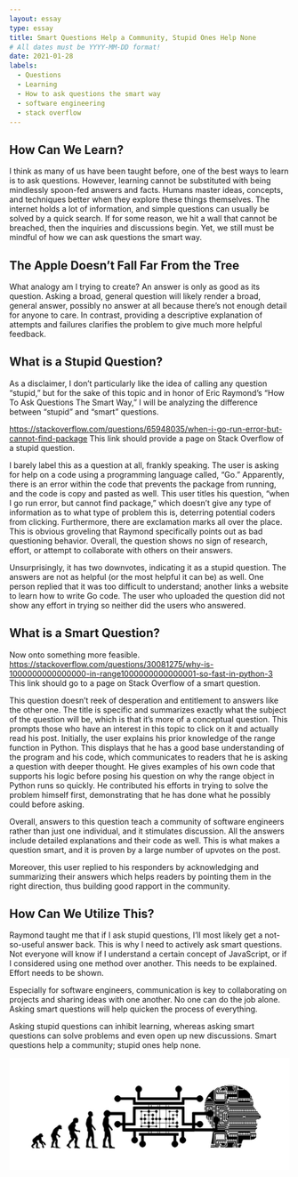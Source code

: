 ```yaml
---
layout: essay
type: essay
title: Smart Questions Help a Community, Stupid Ones Help None
# All dates must be YYYY-MM-DD format!
date: 2021-01-28
labels:
  - Questions
  - Learning
  - How to ask questions the smart way
  - software engineering
  - stack overflow
---
```




## How Can We Learn?
I think as many of us have been taught before, one of the best ways to learn is to ask questions. However, learning cannot be substituted with being mindlessly spoon-fed answers and facts. Humans master ideas, concepts, and techniques better when they explore these things themselves. The internet holds a lot of information, and simple questions can usually be solved by a quick search. If for some reason, we hit a wall that cannot be breached, then the inquiries and discussions begin. Yet, we still must be mindful of how we can ask questions the smart way. 

## The Apple Doesn’t Fall Far From the Tree
What analogy am I trying to create? An answer is only as good as its question. Asking a broad, general question will likely render a broad, general answer, possibly no answer at all because there’s not enough detail for anyone to care. In contrast, providing a descriptive explanation of attempts and failures clarifies the problem to give much more helpful feedback. 

## What is a Stupid Question?
As a disclaimer, I don’t particularly like the idea of calling any question “stupid,” but for the sake of this topic and in honor of Eric Raymond’s “How To Ask Questions The Smart Way,” I will be analyzing the difference between “stupid” and “smart” questions. 

https://stackoverflow.com/questions/65948035/when-i-go-run-error-but-cannot-find-package
This link should provide a page on Stack Overflow of a stupid question. 

I barely label this as a question at all, frankly speaking. The user is asking for help on a code using a programming language called, “Go.” Apparently, there is an error within the code that prevents the package from running, and the code is copy and pasted as well. This user titles his question, “when I go run error, but cannot find package,” which doesn’t give any type of information as to what type of problem this is, deterring potential coders from clicking. Furthermore, there are exclamation marks all over the place. This is obvious groveling that Raymond specifically points out as bad questioning behavior. Overall, the question shows no sign of research, effort, or attempt to collaborate with others on their answers. 

Unsurprisingly, it has two downvotes, indicating it as a stupid question. The answers are not as helpful (or the most helpful it can be) as well. One person replied that it was too difficult to understand; another links a website to learn how to write Go code. The user who uploaded the question did not show any effort in trying so neither did the users who answered.

## What is a Smart Question?
Now onto something more feasible. https://stackoverflow.com/questions/30081275/why-is-1000000000000000-in-range1000000000000001-so-fast-in-python-3
This link should go to a page on Stack Overflow of a smart question.

This question doesn’t reek of desperation and entitlement to answers like the other one. The title is specific and summarizes exactly what the subject of the question will be, which is that it’s more of a conceptual question. This prompts those who have an interest in this topic to click on it and actually read his post. Initially, the user explains his prior knowledge of the range function in Python. This displays that he has a good base understanding of the program and his code, which communicates to readers that he is asking a question with deeper thought. He gives examples of his own code that supports his logic before posing his question on why the range object in Python runs so quickly. He contributed his efforts in trying to solve the problem himself first, demonstrating that he has done what he possibly could before asking. 

Overall, answers to this question teach a community of software engineers rather than just one individual, and it stimulates discussion. All the answers include detailed explanations and their code as well. This is what makes a question smart, and it is proven by a large number of upvotes on the post.

Moreover, this user replied to his responders by acknowledging and summarizing their answers which helps readers by pointing them in the right direction, thus building good rapport in the community.

## How Can We Utilize This?
Raymond taught me that if I ask stupid questions, I’ll most likely get a not-so-useful answer back. This is why I need to actively ask smart questions. Not everyone will know if I understand a certain concept of JavaScript, or if I considered using one method over another. This needs to be explained. Effort needs to be shown. 

Especially for software engineers, communication is key to collaborating on projects and sharing ideas with one another. No one can do the job alone. Asking smart questions will help quicken the process of everything.

Asking stupid questions can inhibit learning, whereas asking smart questions can solve problems and even open up new discussions. Smart questions help a community; stupid ones help none.






<img class="ui image" src="../images/evolution-of-mind.jpg">

